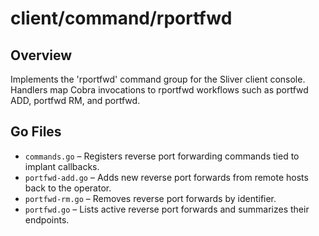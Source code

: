 # client/command/rportfwd

## Overview

Implements the 'rportfwd' command group for the Sliver client console. Handlers map Cobra invocations to rportfwd workflows such as portfwd ADD, portfwd RM, and portfwd.

## Go Files

- `commands.go` – Registers reverse port forwarding commands tied to implant callbacks.
- `portfwd-add.go` – Adds new reverse port forwards from remote hosts back to the operator.
- `portfwd-rm.go` – Removes reverse port forwards by identifier.
- `portfwd.go` – Lists active reverse port forwards and summarizes their endpoints.
